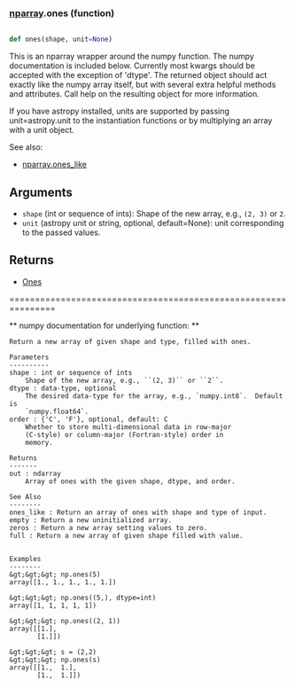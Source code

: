 ### [nparray](nparray.md).ones (function)


```py

def ones(shape, unit=None)

```



This is an nparray wrapper around the numpy function.  The
numpy documentation is included below.  Currently most kwargs
should be accepted with the exception of 'dtype'.  The returned
object should act exactly like the numpy array itself, but with
several extra helpful methods and attributes.  Call help on the
resulting object for more information.

If you have astropy installed, units are supported by passing unit=astropy.unit
to the instantiation functions or by multiplying an array with a unit object.


See also:

* [nparray.ones_like](nparray.ones_like.md)

Arguments
------------
* `shape` (int or sequence of ints): Shape of the new array, e.g.,
``(2, 3)`` or ``2``.
* `unit` (astropy unit or string, optional, default=None): unit
corresponding to the passed values.

Returns
-----------
* [Ones](Ones.md)


===============================================================

** numpy documentation for underlying function: **


    Return a new array of given shape and type, filled with ones.

    Parameters
    ----------
    shape : int or sequence of ints
        Shape of the new array, e.g., ``(2, 3)`` or ``2``.
    dtype : data-type, optional
        The desired data-type for the array, e.g., `numpy.int8`.  Default is
        `numpy.float64`.
    order : {'C', 'F'}, optional, default: C
        Whether to store multi-dimensional data in row-major
        (C-style) or column-major (Fortran-style) order in
        memory.

    Returns
    -------
    out : ndarray
        Array of ones with the given shape, dtype, and order.

    See Also
    --------
    ones_like : Return an array of ones with shape and type of input.
    empty : Return a new uninitialized array.
    zeros : Return a new array setting values to zero.
    full : Return a new array of given shape filled with value.


    Examples
    --------
    &gt;&gt;&gt; np.ones(5)
    array([1., 1., 1., 1., 1.])

    &gt;&gt;&gt; np.ones((5,), dtype=int)
    array([1, 1, 1, 1, 1])

    &gt;&gt;&gt; np.ones((2, 1))
    array([[1.],
           [1.]])

    &gt;&gt;&gt; s = (2,2)
    &gt;&gt;&gt; np.ones(s)
    array([[1.,  1.],
           [1.,  1.]])

    


